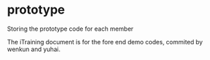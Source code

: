 # prototype
Storing the prototype code for each member

The iTraining document is for the fore end demo codes, commited by wenkun and yuhai.